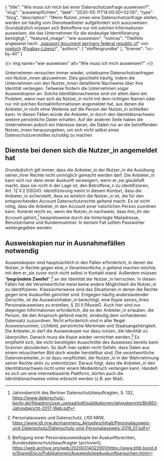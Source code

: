 {
    "title": "Wie muss ich mich bei einer Datenschutzanfrage ausweisen?",
    "slug": "ausweispflichten",
    "date": "2020-05-11T14:00:00+02:00",
    "type": "blog",
    "description": "Wenn Nutzer_innen eine Datenschutzanfrage stellen, werden sie häufig vom Diensteanbieter aufgefordert sich auszuweisen. Grundsätzlich müssen sich Betroffene nur mit solchen Informationen ausweisen, die das Unternehmen für die eindeutige Identifizierung benögtigt.",
    "featured_image": "wie-ausweisen",
    "notices": "Titelfoto angepasst nach: „[passport document germany federal republic of](https://pixabay.com/photos/passport-document-germany-249420/)“ von [noelsch](https://pixabay.com/users/noelsch-136390/) ([Pixabay-Lizenz](https://pixabay.com/service/license/))",
    "authors": [ "steffengrundke" ],
    "license": "cc-by-40"
}

{{< img name="wie-ausweisen" alt="Wie muss ich mich ausweisen?" >}}

Unternehmen versuchen immer wieder, unliebsame Datenschutzanfragen von Nutzer_innen abzuwehren. Dies geschieht häufig, indem die Unternehmen von den Nutzer_innen detaillierte Nachweise über ihre Identität verlangen. Teilweise fordern die Unternehmen sogar Ausweiskopien an. Solche Identitätsnachweise sind vor allem dann ein Problem, wenn man sich als Nutzer_in nicht mit dem richtigen Namen oder nur mit solchen Kontaktinformationen angemeldet hat, aus denen die Anbieter_in nicht ohne Weiteres auf die Person der Nutzer_in schließen kann. In diesen Fällen würde die Anbieter_in durch den Identitätsnachweis weitere persönliche Daten erhalten. Auf der anderen Seite haben die Unternehmen jedoch ein Interesse daran, die Daten nur an die betreffenden Nutzer_innen herauszugeben, um sich nicht selbst eines Datenschutzverstoßes schuldig zu machen.

## Dienste bei denen sich die Nutzer_in angemeldet hat

Grundsätzlich gilt immer, dass die Anbieter_in der Nutzer_in die Ausübung seiner_ihrer Rechte nicht unmöglich gemacht werden darf. Die Anbieter_in kann sich nur dann einer Auskunft verweigern, wenn er_sie glaubhaft macht, dass sie nicht in der Lage ist, den Betroffene_n zu identifizieren, Art. 12 II 2 DSGVO. Identifizierung meint in diesem Kontext, dass die Anbieter_in sicherstellt, dass es wirklich die Nutzer_in ist, die für den entsprechenden Account Datenschutzrechte geltend macht. Es ist nicht nötig, dass die Anbieter_in den Account einer natürlichen Person zuordnen kann. Konkret reicht es, wenn die Nutzer_in nachweist, dass ihm_ihr der Account gehört,[^1] beispielsweise durch die hinterlegte Mailadresse, Benutzername und Kundennummer. In keinem Fall sollten Passwörter weitergegeben werden.

## Ausweiskopien nur in Ausnahmefällen notwendig

Ausweiskopien sind hauptsächlich in den Fällen erforderlich, in denen die Nutzer_in Rechte gegen eine_n Verantwortliche_n geltend machen möchte, mit dem er_sie zuvor noch nicht selbst in Kontakt stand. Außerdem müssen "**begründete Zweifel**" [^2] an der Identität der Nutzer_in herrschen. In diesen Fällen hat die Verantwortliche meist keine andere Möglichkeit die Nutzer_in zu identifizieren. Klassischerweise sind das Situationen in denen die Rechte gegen eine Auskunftei gerichtet sind. Entgegen häufig anderslautender Gerüchte, ist die Ausweisinhaber_in berechtigt, eine Kopie seines_ihres Personalausweises zu erstellen, § 20 II PAuswG. Auch hier sind nur diejenigen Informationen erforderlich, die es der Anbieter_in erlauben, die Person, die den Anspruch geltend macht, eindeutig dem vorhandenen Datensatz zuzuordnen. Nicht erforderlich sind in aller Regel Ausweisnummer, Lichtbild, persönliche Merkmale und Staatsangehörigkeit. Die Anbieter_in darf die Ausweiskopie nur dazu nutzen, die Identität zu überprüfen. Danach muss die Kopie wieder vernichtet werden.[^3] Es empfiehlt sich, die nicht benötigten Ausschnitte des Ausweises bereits beim Scannen abzudecken. So läuft man später nicht Gefahr, dass Daten aus einem retuschierten Bild doch wieder herstellbar sind. Die verantwortliche Datenverarbeiter_in ist dazu verpflichtet, der Nutzer_in in der Wahrnehmung seiner Rechte aktiv zu unterstützen. Daraus folgt, dass die Anbieter_in den Identitätsnachweis nicht unter einem Medienbruch verlangen kann. Handelt es sich um eine internetbasierte Plattform, dürfen auch die Identitätsnachweise online erbracht werden (z.B. per Mail).

[^1]: Jahresbericht des Berliner Datenschutzbeauftragten, S. 132, https://www.datenschutz-berlin.de/fileadmin/user_upload/pdf/publikationen/jahresbericht/BlnBDI-Jahresbericht-2017-Web.pdf  
[^2]: Personalausweis und Datenschutz, LfDI NRW, https://www.ldi.nrw.de/mainmenu_Aktuelles/Inhalt/Personalausweis-und-Datenschutz/Datenschutz-und-Personalausweis-2019_07.pdf  
[^3]: Beifügung einer Personalausweiskopie bei Auskunftsrechten, Bundesdatenschutzbeauftragter (archiviert), https://web.archive.org/web/20200314022901/https://www.bfdi.bund.de/SharedDocs/Publikationen/AusweiskopieAuskunftsersuchen.html
